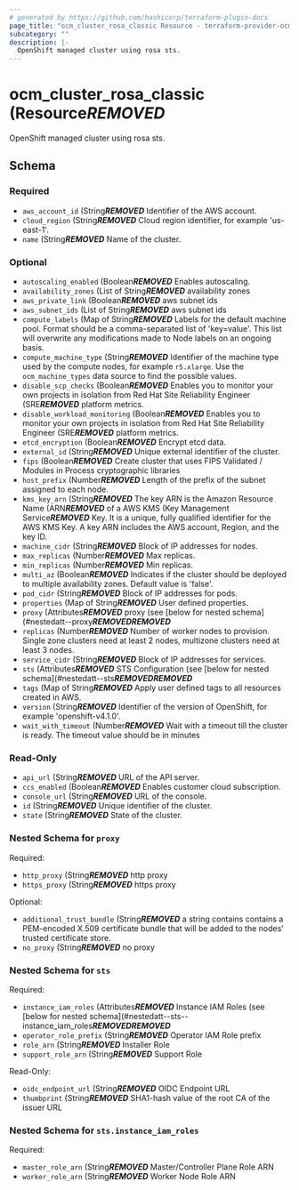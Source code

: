```yaml
---
# generated by https://github.com/hashicorp/terraform-plugin-docs
page_title: "ocm_cluster_rosa_classic Resource - terraform-provider-ocm"
subcategory: ""
description: |-
  OpenShift managed cluster using rosa sts.
---
```


# ocm_cluster_rosa_classic (Resource***REMOVED***

OpenShift managed cluster using rosa sts.



<!-- schema generated by tfplugindocs -->
## Schema

### Required

- `aws_account_id` (String***REMOVED*** Identifier of the AWS account.
- `cloud_region` (String***REMOVED*** Cloud region identifier, for example 'us-east-1'.
- `name` (String***REMOVED*** Name of the cluster.

### Optional

- `autoscaling_enabled` (Boolean***REMOVED*** Enables autoscaling.
- `availability_zones` (List of String***REMOVED*** availability zones
- `aws_private_link` (Boolean***REMOVED*** aws subnet ids
- `aws_subnet_ids` (List of String***REMOVED*** aws subnet ids
- `compute_labels` (Map of String***REMOVED*** Labels for the default machine pool. Format should be a comma-separated list of 'key=value'. This list will overwrite any modifications made to Node labels on an ongoing basis.
- `compute_machine_type` (String***REMOVED*** Identifier of the machine type used by the compute nodes, for example `r5.xlarge`. Use the `ocm_machine_types` data source to find the possible values.
- `disable_scp_checks` (Boolean***REMOVED*** Enables you to monitor your own projects in isolation from Red Hat Site Reliability Engineer (SRE***REMOVED*** platform metrics.
- `disable_workload_monitoring` (Boolean***REMOVED*** Enables you to monitor your own projects in isolation from Red Hat Site Reliability Engineer (SRE***REMOVED*** platform metrics.
- `etcd_encryption` (Boolean***REMOVED*** Encrypt etcd data.
- `external_id` (String***REMOVED*** Unique external identifier of the cluster.
- `fips` (Boolean***REMOVED*** Create cluster that uses FIPS Validated / Modules in Process cryptographic libraries
- `host_prefix` (Number***REMOVED*** Length of the prefix of the subnet assigned to each node.
- `kms_key_arn` (String***REMOVED*** The key ARN is the Amazon Resource Name (ARN***REMOVED*** of a AWS KMS (Key Management Service***REMOVED*** Key. It is a unique, fully qualified identifier for the AWS KMS Key. A key ARN includes the AWS account, Region, and the key ID.
- `machine_cidr` (String***REMOVED*** Block of IP addresses for nodes.
- `max_replicas` (Number***REMOVED*** Max replicas.
- `min_replicas` (Number***REMOVED*** Min replicas.
- `multi_az` (Boolean***REMOVED*** Indicates if the cluster should be deployed to multiple availability zones. Default value is 'false'.
- `pod_cidr` (String***REMOVED*** Block of IP addresses for pods.
- `properties` (Map of String***REMOVED*** User defined properties.
- `proxy` (Attributes***REMOVED*** proxy (see [below for nested schema](#nestedatt--proxy***REMOVED******REMOVED***
- `replicas` (Number***REMOVED*** Number of worker nodes to provision. Single zone clusters need at least 2 nodes, multizone clusters need at least 3 nodes.
- `service_cidr` (String***REMOVED*** Block of IP addresses for services.
- `sts` (Attributes***REMOVED*** STS Configuration (see [below for nested schema](#nestedatt--sts***REMOVED******REMOVED***
- `tags` (Map of String***REMOVED*** Apply user defined tags to all resources created in AWS.
- `version` (String***REMOVED*** Identifier of the version of OpenShift, for example 'openshift-v4.1.0'.
- `wait_with_timeout` (Number***REMOVED*** Wait with a timeout till the cluster is ready. The timeout value should be in minutes

### Read-Only

- `api_url` (String***REMOVED*** URL of the API server.
- `ccs_enabled` (Boolean***REMOVED*** Enables customer cloud subscription.
- `console_url` (String***REMOVED*** URL of the console.
- `id` (String***REMOVED*** Unique identifier of the cluster.
- `state` (String***REMOVED*** State of the cluster.

<a id="nestedatt--proxy"></a>
### Nested Schema for `proxy`

Required:

- `http_proxy` (String***REMOVED*** http proxy
- `https_proxy` (String***REMOVED*** https proxy

Optional:

- `additional_trust_bundle` (String***REMOVED*** a string contains contains a PEM-encoded X.509 certificate bundle that will be added to the nodes' trusted certificate store.
- `no_proxy` (String***REMOVED*** no proxy


<a id="nestedatt--sts"></a>
### Nested Schema for `sts`

Required:

- `instance_iam_roles` (Attributes***REMOVED*** Instance IAM Roles (see [below for nested schema](#nestedatt--sts--instance_iam_roles***REMOVED******REMOVED***
- `operator_role_prefix` (String***REMOVED*** Operator IAM Role prefix
- `role_arn` (String***REMOVED*** Installer Role
- `support_role_arn` (String***REMOVED*** Support Role

Read-Only:

- `oidc_endpoint_url` (String***REMOVED*** OIDC Endpoint URL
- `thumbprint` (String***REMOVED*** SHA1-hash value of the root CA of the issuer URL

<a id="nestedatt--sts--instance_iam_roles"></a>
### Nested Schema for `sts.instance_iam_roles`

Required:

- `master_role_arn` (String***REMOVED*** Master/Controller Plane Role ARN
- `worker_role_arn` (String***REMOVED*** Worker Node Role ARN


